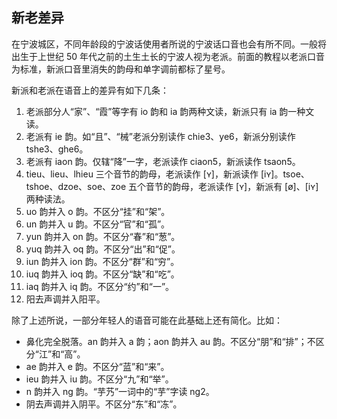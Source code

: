 ## 新老差异

在宁波城区，不同年龄段的宁波话使用者所说的宁波话口音也会有所不同。一般将出生于上世纪 50 年代之前的土生土长的宁波人视为老派。前面的教程以老派口音为标准，新派口音里消失的韵母和单字调前都标了星号。

新派和老派在语音上的差异有如下几条：

1. 老派部分人“家”、“霞”等字有 io 韵和 ia 韵两种文读，新派只有 ia 韵一种文读。
2. 老派有 ie 韵。如“且”、“械”老派分别读作 chie3、ye6，新派分别读作 tshe3、ghe6。
3. 老派有 iaon 韵。仅辖“降”一字，老派读作 ciaon5，新派读作 tsaon5。
4. tieu、lieu、lhieu 三个音节的韵母，老派读作 [ʏ]，新派读作 [iʏ]。tsoe、tshoe、dzoe、soe、zoe 五个音节的韵母，老派读作 [ʏ]，新派有 [ø]、[iʏ] 两种读法。
5. uo 韵并入 o 韵。不区分“挂”和“架”。
6. un 韵并入 u 韵。不区分“官”和“孤”。
7. yun 韵并入 on 韵。不区分“春”和“葱”。
8. yuq 韵并入 oq 韵。不区分“出”和“促”。
9. iun 韵并入 ion 韵。不区分“群”和“穷”。
10. iuq 韵并入 ioq 韵。不区分“缺”和“吃”。
11. iaq 韵并入 iq 韵。不区分“约”和“一”。
12. 阳去声调并入阳平。

除了上述所说，一部分年轻人的语音可能在此基础上还有简化。比如：

- 鼻化完全脱落。an 韵并入 a 韵；aon 韵并入 au 韵。不区分“朋”和“排”；不区分“江”和“高”。
- ae 韵并入 e 韵。不区分“蓝”和“来”。
- ieu 韵并入 iu 韵。不区分“九”和“举”。
- n 韵并入 ng 韵。“芋艿”一词中的“芋”字读 ng2。
- 阴去声调并入阴平。不区分“东”和“冻”。